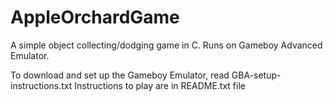 # AppleOrchardGame

A simple object collecting/dodging game in C. Runs on Gameboy Advanced Emulator.

To download and set up the Gameboy Emulator, read GBA-setup-instructions.txt
Instructions to play are in README.txt file
